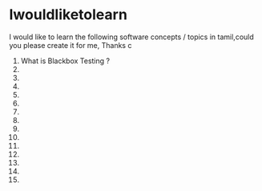 # Iwouldliketolearn
I would like to learn the following software concepts / topics in tamil,could you please create it for me, Thanks
c
1. What is Blackbox Testing ?
2. 
3. 
4. 
5. 
6. 
7.
8.
9.
10.
11.
12.
13.
14.
15.
